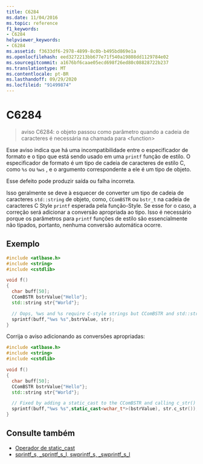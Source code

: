 ```yaml
---
title: C6284
ms.date: 11/04/2016
ms.topic: reference
f1_keywords:
- C6284
helpviewer_keywords:
- C6284
ms.assetid: f3633df6-2978-4899-8c0b-b495bd869e1a
ms.openlocfilehash: eed3272213bb677e71f540a19808dd1129784e02
ms.sourcegitcommit: a1676bf6caae05ecd698f26ed80c08828722b237
ms.translationtype: MT
ms.contentlocale: pt-BR
ms.lasthandoff: 09/29/2020
ms.locfileid: "91499874"
---
```

# <a name="c6284"></a>C6284

> aviso C6284: o objeto passou como parâmetro quando a cadeia de caracteres é necessária na chamada para \<function\>

Esse aviso indica que há uma incompatibilidade entre o especificador de formato e o tipo que está sendo usado em uma `printf` função de estilo.  O especificador de formato é um tipo de cadeia de caracteres de estilo C, como `%s` ou `%ws` , e o argumento correspondente a ele é um tipo de objeto.

Esse defeito pode produzir saída ou falha incorreta.

Isso geralmente se deve à esquecer de converter um tipo de cadeia de caracteres `std::string` de objeto, como, `CComBSTR` ou `bstr_t` na cadeia de caracteres C Style `printf` esperada pela função-Style.  Se esse for o caso, a correção será adicionar a conversão apropriada ao tipo.  Isso é necessário porque os parâmetros para `printf` funções de estilo são essencialmente não tipados, portanto, nenhuma conversão automática ocorre.

## <a name="example"></a>Exemplo

```cpp
#include <atlbase.h>
#include <string>
#include <cstdlib>

void f()
{
  char buff[50];
  CComBSTR bstrValue{"Hello"};
  std::string str{"World"};

  // Oops, %ws and %s require C-style strings but CComBSTR and std::strings are being passed instead
  sprintf(buff,"%ws %s",bstrValue, str);
}
```

Corrija o aviso adicionando as conversões apropriadas:

```cpp
#include <atlbase.h>
#include <string>
#include <cstdlib>

void f()
{
  char buff[50];
  CComBSTR bstrValue{"Hello"};
  std::string str{"World"};

  // Fixed by adding a static_cast to the CComBSTR and calling c_str() on the std::string
  sprintf(buff,"%ws %s",static_cast<wchar_t*>(bstrValue), str.c_str());
}
```

## <a name="see-also"></a>Consulte também

- [Operador de static_cast](../cpp/static-cast-operator.md)
- [sprintf_s, _sprintf_s_l, swprintf_s, _swprintf_s_l](../c-runtime-library/reference/sprintf-s-sprintf-s-l-swprintf-s-swprintf-s-l.md)
